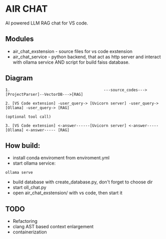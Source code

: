 # AIR CHAT

AI powered LLM RAG chat for VS code.

## Modules

- air_chat_exstension - source files for vs code exstension
- air_chat_service - python backend, that act as http server and interact with ollama service AND script for build faiss database.

## Diagram
```
1.                                         ---source_codes--->[ProjectParser]--VectorDB--->[RAG]

2. [VS Code extension] -user_query-> [Uvicorn server] -user_query-> [Ollama] -user_query-> [RAG]
                                                                          (optional tool call)

3. [VS Code extension] <-answer------[Uvicorn server] <-answer----- [Ollama] <-answer----- [RAG]
```

## How build:
- install conda enviroment from enviroment.yml
- start ollama service:
```
ollama serve
```
- build database with create_database.py, don't forget to choose dir 
- start oll_chat.py
- open air_chat_exstension/ with vs code, then start it

## TODO
- Refactoring
- clang AST based context enlargement
- containerization
